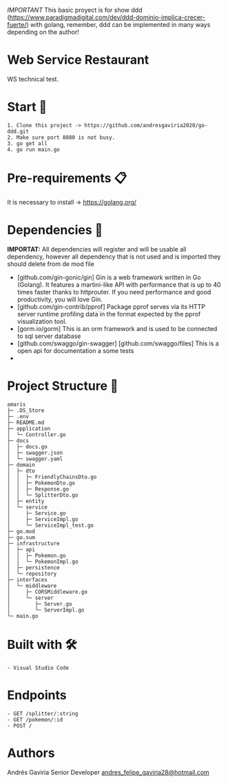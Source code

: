 *IMPORTANT*
This basic proyect is for show ddd (https://www.paradigmadigital.com/dev/ddd-dominio-implica-crecer-fuerte/) with golang, remember, ddd can be implemented in many ways depending on the author!

# Web Service Restaurant
WS technical test.

# Start 🚀
    1. Clone this project -> https://github.com/andresgaviria2020/go-ddd.git
    2. Make sure port 8080 is not busy.
    3. go get all 
    4. go run main.go

# Pre-requirements 📋
It is necessary to install -> https://golang.org/ 

# Dependencies 🤝
**IMPORTAT:** All dependencies will register and will be usable all dependency, however all dependency that is not used and is imported they should delete from de mod file

- [github.com/gin-gonic/gin] Gin is a web framework written in Go (Golang). It features a martini-like API with performance that is up to 40 times faster thanks to httprouter. If you need performance and good productivity, you will love Gin.
- [github.com/gin-contrib/pprof] Package pprof serves via its HTTP server runtime profiling data in the format expected by the pprof visualization tool.
- [gorm.io/gorm] This is an orm framework and is used to be connected to sql server database
- [github.com/swaggo/gin-swagger] [github.com/swaggo/files] This is a open api for documentation a some tests
- 

# Project Structure 🧱

```
amaris
├─ .DS_Store
├─ .env
├─ README.md
├─ application
│  └─ Controller.go
├─ docs
│  ├─ docs.go
│  ├─ swagger.json
│  └─ swagger.yaml
├─ domain
│  ├─ dto
│  │  ├─ FriendlyChainsDto.go
│  │  ├─ PokemonDto.go
│  │  ├─ Response.go
│  │  └─ SplitterDto.go
│  ├─ entity
│  └─ service
│     ├─ Service.go
│     ├─ ServiceImpl.go
│     └─ ServiceImpl_test.go
├─ go.mod
├─ go.sum
├─ infrastructure
│  ├─ api
│  │  ├─ Pokemon.go
│  │  └─ PokemonImpl.go
│  ├─ persistence
│  └─ repository
├─ interfaces
│  └─ middleware
│     ├─ CORSMiddleware.go
│     └─ server
│        ├─ Server.go
│        └─ ServerImpl.go
└─ main.go

```

# Built with 🛠️
    - Visual Studio Code

# Endpoints
    - GET /splitter/:string
    - GET /pokemon/:id
    - POST /

# Authors
Andrés Gaviria
Senior Developer
andres_felipe_gaviria28@hotmail.com